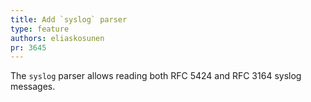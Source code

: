 ```yaml
---
title: Add `syslog` parser
type: feature
authors: eliaskosunen
pr: 3645
---
```


The `syslog` parser allows reading both RFC 5424 and RFC 3164 syslog messages.
